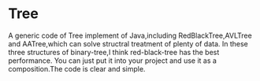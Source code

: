 # Tree
A generic code of Tree implement of Java,including RedBlackTree,AVLTree and AATree,which can solve structral treatment of plenty of data.
In these three structures of binary-tree,I think red-black-tree has the best performance.
You can just put it into your project and use it as a composition.The code is clear and simple.

